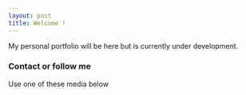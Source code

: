 ```yaml
---
layout: post
title: Welcome !
---
```


My personal portfolio will be here but is currently under development. 

### Contact or follow me

Use one of these media below
